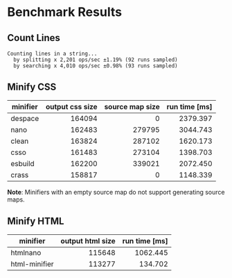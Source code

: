 # Benchmark Results

## Count Lines

    Counting lines in a string...
      by splitting x 2,201 ops/sec ±1.19% (92 runs sampled)
      by searching x 4,010 ops/sec ±0.98% (93 runs sampled)

## Minify CSS

| minifier | output css size | source map size | run time [ms] |
| -------- | ---------------:| ---------------:| -------------:|
|  despace |          164094 |               0 |      2379.397 |
|     nano |          162483 |          279795 |      3044.743 |
|    clean |          163824 |          287102 |      1620.173 |
|     csso |          161483 |          273104 |      1398.703 |
|  esbuild |          162200 |          339021 |      2072.450 |
|    crass |          158817 |               0 |      1148.339 |

**Note**: Minifiers with an empty source map do not support generating source maps.

## Minify HTML

| minifier      | output html size | run time [ms] |
| ------------- | ----------------:| -------------:|
|      htmlnano |           115648 |      1062.445 |
| html-minifier |           113277 |       134.702 |
